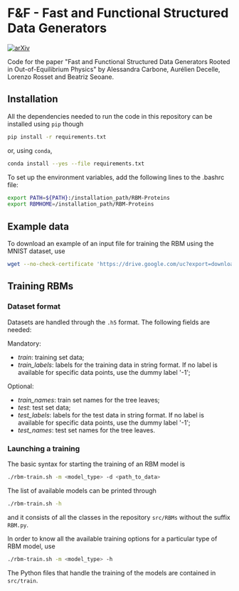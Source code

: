 # F&F - Fast and Functional Structured Data Generators
[![arXiv](https://img.shields.io/badge/arXiv-2302.01851-blue.svg)](https://arxiv.org/abs/2307.06797)

Code for the paper "Fast and Functional Structured Data Generators Rooted in Out-of-Equilibrium Physics" by Alessandra Carbone, Aurélien Decelle, Lorenzo Rosset and Beatriz Seoane.

## Installation
All the dependencies needed to run the code in this repository can be installed using `pip` though
```bash
pip install -r requirements.txt
``` 
or, using `conda`,
```bash
conda install --yes --file requirements.txt
```
To set up the environment variables, add the following lines to the .bashrc file:
```bash
export PATH=${PATH}:/installation_path/RBM-Proteins
export RBMHOME=/installation_path/RBM-Proteins
```

## Example data
To download an example of an input file for training the RBM using the MNIST dataset, use
```bash
wget --no-check-certificate 'https://drive.google.com/uc?export=download&id=1XiP_KPKuGZmxoqQz6tnVqUFlxf44S5kX' -O 'data/MNIST.h5'
```

## Training RBMs

### Dataset format
Datasets are handled through the `.h5` format. The following fields are needed:

Mandatory:
- *train*: training set data;
- *train_labels*: labels for the training data in string format. If no label is available for specific data points, use the dummy label '-1';

Optional:
- *train_names*: train set names for the tree leaves;
- *test*: test set data;
- *test_labels*: labels for the test data in string format. If no label is available for specific data points, use the dummy label '-1';
- *test_names*: test set names for the tree leaves.


### Launching a training
The basic syntax for starting the training of an RBM model is
```bash
./rbm-train.sh -m <model_type> -d <path_to_data>
```
The list of available models can be printed through
```bash
./rbm-train.sh -h
```
and it consists of all the classes in the repository `src/RBMs` without the suffix `RBM.py`.

In order to know all the available training options for a particular type of RBM model, use
```bash
./rbm-train.sh -m <model_type> -h
```
The Python files that handle the training of the models are contained in `src/train`.
